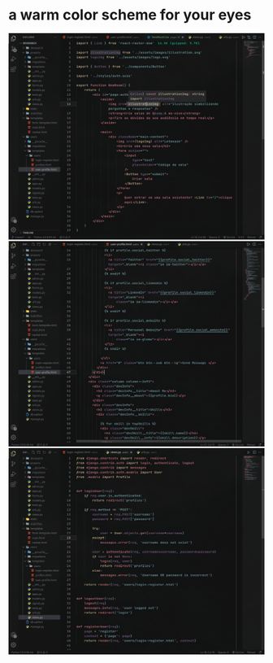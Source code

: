 # a warm color scheme for your eyes

![Photo of syntax highlighting in a tsx file](./ts.png)
![Photo of syntax highlighting in a html file](./html.png)
![Photo of syntax highlighting in a python file](./py.png)
